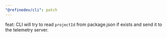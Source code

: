 ```yaml
---
"@refinedev/cli": patch
---
```


feat: CLI will try to read `projectId` from package.json if exists and send it to the telemetry server.
